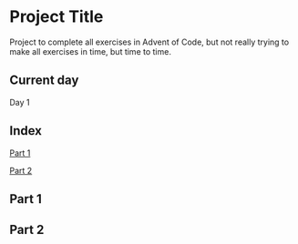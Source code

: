 
# Project Title

Project to complete all exercises in Advent of Code, but not really trying to make all exercises in time, but time to time.
##  Current day

Day 1
## Index

[Part 1](#Part-1)

[Part 2](#Part-2)


## Part 1












## Part 2
